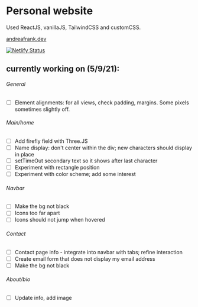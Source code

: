 # Personal website

Used ReactJS, vanillaJS, TailwindCSS and customCSS.

[andreafrank.dev](http://www.andreafrank.dev)

[![Netlify Status](https://api.netlify.com/api/v1/badges/9ac6c95a-25bb-4f59-81e6-a0a399629ab6/deploy-status)](https://app.netlify.com/sites/stoic-mahavira-8e4c73/deploys)

## currently working on (5/9/21):
###### General
- [ ] Element alignments: for all views, check padding, margins. Some pixels sometimes slightly off.

###### Main/home
- [ ] Add firefly field with Three.JS
- [ ] Name display: don't center within the div; new characters should display in place
- [ ] setTimeOut secondary text so it shows after last character
- [ ] Experiment with rectangle position
- [ ] Experiment with color scheme; add some interest

###### Navbar
- [ ] Make the bg not black
- [ ] Icons too far apart
- [ ] Icons should not jump when hovered

###### Contact
- [ ] Contact page info - integrate into navbar with tabs; refine interaction
- [ ] Create email form that does not display my email address
- [ ] Make the bg not black

###### About/bio
- [ ] Update info, add image

